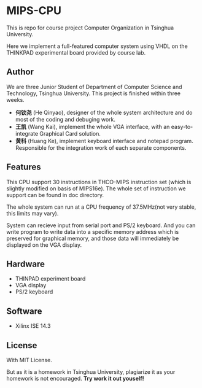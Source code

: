 # MIPS-CPU

This is repo for course project Computer Organization in Tsinghua University.

Here we implement a full-featured computer system using VHDL on the THINKPAD experimental board provided by course lab.

## Author
We are three Junior Student of Department of Computer Science and Technology, Tsinghua University. This project is finished within three weeks.

* **何钦尧** (He Qinyao), designer of the whole system architecture and do most of the coding and debuging work.
* **王凯** (Wang Kai), implement the whole VGA interface, with an easy-to-integrate Graphical Card solution.
* **黄科** (Huang Ke), implement keyboard interface and notepad program. Responsible for the integration work of each separate components.

## Features
This CPU support 30 instructions in THCO-MIPS instruction set (which is slightly modified on basis of MIPS16e). The whole set of instruction we support can be found in doc directory.

The whole system can run at a CPU frequency of 37.5MHz(not very stable, this limits may vary).

System can recieve input from serial port and PS/2 keyboard. And you can write program to write data into a specific memory address which is preserved for graphical memory, and those data will immediately be displayed on the VGA display.

## Hardware
* THINPAD experiment board
* VGA display
* PS/2 keyboard

## Software
* Xilinx ISE 14.3

## License
With MIT License.

But as it is a homework in Tsinghua University, plagiarize it as your homework is not encouraged. **Try work it out youself!**